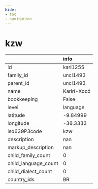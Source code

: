 ```yaml
---
hide:
- toc
- navigation
---
```

# kzw
|                      | info        |
|:---------------------|:------------|
| id                   | kari1255    |
| family_id            | uncl1493    |
| parent_id            | uncl1493    |
| name                 | Karirí-Xocó |
| bookkeeping          | False       |
| level                | language    |
| latitude             | -9.84999    |
| longitude            | -36.3333    |
| iso639P3code         | kzw         |
| description          | nan         |
| markup_description   | nan         |
| child_family_count   | 0           |
| child_language_count | 0           |
| child_dialect_count  | 0           |
| country_ids          | BR          |